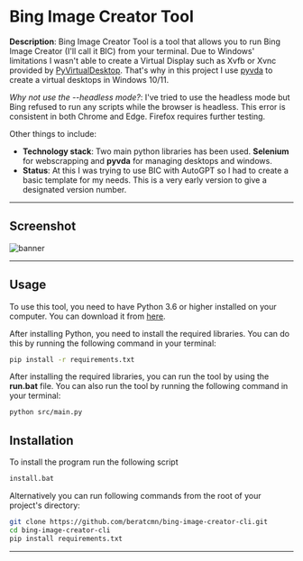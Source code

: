 # Bing Image Creator Tool

**Description**: Bing Image Creator Tool is a tool that allows you to run Bing Image Creator (I'll call it BIC) from your terminal.
Due to Windows' limitations I wasn't able to create a Virtual Display such as Xvfb or Xvnc provided by [PyVirtualDesktop](https://github.com/ponty/PyVirtualDisplay). That's why in this project I use [pyvda](https://github.com/mrob95/pyvda) to create a virtual desktops in Windows 10/11.

_Why not use the --headless mode?_: I've tried to use the headless mode but Bing refused to run any scripts while the browser is headless. This error is consistent in both Chrome and Edge. Firefox requires further testing.

Other things to include:

- **Technology stack**: Two main python libraries has been used. **Selenium** for webscrapping and **pyvda** for managing desktops and windows.
- **Status**: At this I was trying to use BIC with AutoGPT so I had to create a basic template for my needs. This is a very early version to give a designated version number.

---

## Screenshot

![banner](https://raw.githubusercontent.com/beratcmn/bing-image-creator-cli/main/media/banner-0.png)

---

## Usage

To use this tool, you need to have Python 3.6 or higher installed on your computer. You can download it from [here](https://www.python.org/downloads/).

After installing Python, you need to install the required libraries. You can do this by running the following command in your terminal:

```bash
pip install -r requirements.txt
```

After installing the required libraries, you can run the tool by using the **run.bat** file. You can also run the tool by running the following command in your terminal:

```bash
python src/main.py
```

## Installation

To install the program run the following script

```bash
install.bat
```

Alternatively you can run following commands from the root of your project's directory:

```bash
git clone https://github.com/beratcmn/bing-image-creator-cli.git
cd bing-image-creator-cli
pip install requirements.txt
```

---
